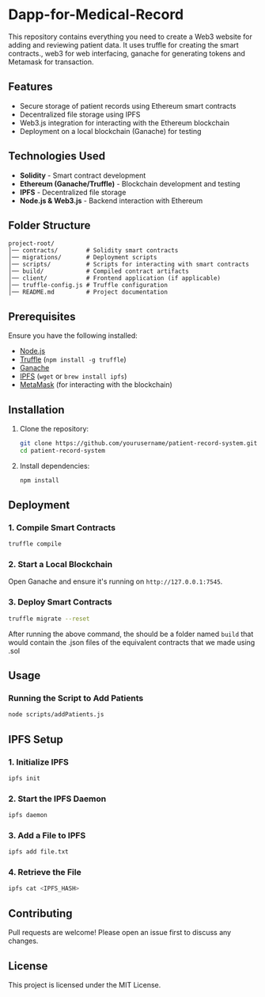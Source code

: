 # Dapp-for-Medical-Record
This repository contains everything you need to create a Web3 website for adding and reviewing patient data. It uses truffle for creating the smart contracts., web3 for web interfacing, ganache for generating tokens and Metamask for transaction. 

## Features
- Secure storage of patient records using Ethereum smart contracts
- Decentralized file storage using IPFS
- Web3.js integration for interacting with the Ethereum blockchain
- Deployment on a local blockchain (Ganache) for testing

## Technologies Used
- **Solidity** - Smart contract development
- **Ethereum (Ganache/Truffle)** - Blockchain development and testing
- **IPFS** - Decentralized file storage
- **Node.js & Web3.js** - Backend interaction with Ethereum

## Folder Structure
```
project-root/
│── contracts/        # Solidity smart contracts
│── migrations/       # Deployment scripts
│── scripts/          # Scripts for interacting with smart contracts
│── build/            # Compiled contract artifacts
│── client/           # Frontend application (if applicable)
│── truffle-config.js # Truffle configuration
│── README.md         # Project documentation
```

## Prerequisites
Ensure you have the following installed:
- [Node.js](https://nodejs.org/)
- [Truffle](https://www.trufflesuite.com/) (`npm install -g truffle`)
- [Ganache](https://trufflesuite.com/ganache/)
- [IPFS](https://docs.ipfs.tech/install/) (`wget` or `brew install ipfs`)
- [MetaMask](https://metamask.io/) (for interacting with the blockchain)

## Installation
1. Clone the repository:
   ```sh
   git clone https://github.com/yourusername/patient-record-system.git
   cd patient-record-system
   ```
2. Install dependencies:
   ```sh
   npm install
   ```

## Deployment
### 1. Compile Smart Contracts
   ```sh
   truffle compile
   ```
### 2. Start a Local Blockchain
   Open Ganache and ensure it's running on `http://127.0.0.1:7545`.

### 3. Deploy Smart Contracts
   ```sh
   truffle migrate --reset
   ```
   After running the above command, the should be a folder named `build` that would contain the .json files of the equivalent contracts that we made using .sol
   
## Usage
### Running the Script to Add Patients
```sh
node scripts/addPatients.js
```

## IPFS Setup
### 1. Initialize IPFS
```sh
ipfs init
```
### 2. Start the IPFS Daemon
```sh
ipfs daemon
```
### 3. Add a File to IPFS
```sh
ipfs add file.txt
```
### 4. Retrieve the File
```sh
ipfs cat <IPFS_HASH>
```

## Contributing
Pull requests are welcome! Please open an issue first to discuss any changes.

## License
This project is licensed under the MIT License.



